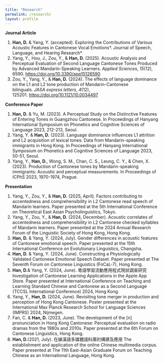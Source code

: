 ```yaml
---
title: "Research"
permalink: /research/
layout: profile
---
```


**Journal Article**

1. **Han, D.** & Yang, Y. (accepted). Exploring the Contributions of Various Acoustic Features in Cantonese Vocal Emotions*. Journal of Speech, Language, and Hearing Research*   
2. Yang, Y., Hou, J., Zou, Y., & **Han, D.** (2025). Acoustic Analysis and Perceptual Evaluation of Second Language Cantonese Tones Produced by Advanced Mandarin-Speaking Learners. *Applied Sciences*, *15*(12), 6590. https://doi.org/10.3390/app15126590  
3. Zou, Y., Yang, Y., & **Han, D.** (2024). The effects of language dominance on the L1 and L2 tone production of Mandarin-Cantonese bilinguals. *JASA express letters*, *4*(12), 125201. https://doi.org/10.1121/10.0034497

**Conference Paper**

1. **Han, D.** & Yu, M. (2023). A Perceptual Study on the Distinctive Features of Entering Tones in Guangzhou Cantonese. In Proceedings of Hanyang International Symposium on Phonetics and Cognitive Sciences of Language 2023, 212-213, Seoul.  
2. Yang, Y. & **Han, D.** (2023). Language dominance influences L1 attrition and L2 acquisition of lexical tones: Data from Mandarin-speaking immigrants in Hong Kong. In Proceedings of Hanyang International Symposium on Phonetics and Cognitive Sciences of Language 2023, 50-51, Seoul.  
3. Yang, Y., **Han, D.**, Wong, S. M., Chan, C. S., Leung, C. Y., & Chen, X. (2023). Production of Cantonese tones by Mandarin-speaking immigrants: Acoustic and perceptual measurements. In Proceedings of ICPhS 2023, 1970-1974, Prague.

**Presentation**

1. Yang, Y., Zou, Y., & **Han, D.** (2025, April). Factors contributing to accentedness and comprehensibility in L2 Cantonese read speech of Mandarin learners. Paper presented at the 5th International Conference on Theoretical East Asian Psycholinguistics, Tokyo.  
2. Yang, Y., Zou, Y., & **Han, D.** (2024, December). Acoustic correlates of accentedness and comprehensibility in L2 Cantonese checked syllables of Mandarin learners. Paper presented at the 2024 Annual Research Forum of the Linguistic Society of Hong Kong, Hong Kong.  
3. **Han, D.** & Yang, Y. (2024, July). Gender differences in acoustic features of Cantonese emotional speech. Paper presented at the 15th International Conference on Evolutionary Linguistics, Changsha.  
4. **Han, D.** & Yang, Y. (2024, June). Constructing a Physiologically Validated Cantonese Emotional Speech Dataset. Paper presented at The Seventh Forum on Cantonese Linguistics (FoCaL-7), Hong Kong.  
5. **Han, D.**& Yang, Y. (2024, June). 粵語學習流動應用程式現狀調查研究 Investigation of Cantonese Learning Applications in the Apple App Store. Paper presented at International Conference on Teaching and Learning Standard Chinese and Cantonese as a Second Language (TCCSL International Conference) 2024, Hong Kong.  
6. Yang, Y., **Han, D.** (2024, June). Revisiting tone merger in production and perception of Hong Kong Cantonese. Poster presented at the International Max Planck Research School for Language Sciences (IMPRS) 2024, Nijmegen.  
7. Fan, C. & **Han, D.** (2023, June). The development of the [n] pronunciation in Hong Kong Cantonese: Perceptual evaluation on radio dramas from the 1980s and 2010s. Paper presented at the 6th Forum on Cantonese Linguistics, Hong Kong.  
8. **Han, D.**(2021, July). 在線漢語多媒體語料庫的構建及應用 The establishment and application of the online Chinese multimedia corpus. Paper presented at The 11th East-Asian Graduate Forum on Teaching Chinese as an International Language, Hong Kong.